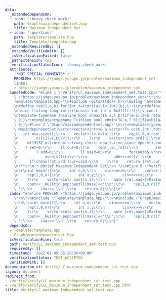 ```yaml
---
data:
  _extendedDependsOn:
  - icon: ':heavy_check_mark:'
    path: Graph/maxindependentset.hpp
    title: Maximum Independent Set
  - icon: ':question:'
    path: Template/template.hpp
    title: Template/template.hpp
  _extendedRequiredBy: []
  _extendedVerifiedWith: []
  _isVerificationFailed: false
  _pathExtension: cpp
  _verificationStatusIcon: ':heavy_check_mark:'
  attributes:
    '*NOT_SPECIAL_COMMENTS*': ''
    PROBLEM: https://judge.yosupo.jp/problem/maximum_independent_set
    links:
    - https://judge.yosupo.jp/problem/maximum_independent_set
  bundledCode: "#line 1 \"Verify/LC_maximum_independent_set.test.cpp\"\n#define PROBLEM\
    \ \"https://judge.yosupo.jp/problem/maximum_independent_set\"\r\n\r\n#line 1 \"\
    Template/template.hpp\"\n#include <bits/stdc++.h>\r\nusing namespace std;\r\n\r\
    \n#define rep(i,a,b) for(int i=(int)(a);i<(int)(b);i++)\r\n#define ALL(v) (v).begin(),(v).end()\r\
    \nusing ll=long long int;\r\nconst int inf = 0x3fffffff;\r\nconst ll INF = 0x1fffffffffffffff;\r\
    \ntemplate<typename T>inline bool chmax(T& a,T b){if(a<b){a=b;return 1;}return\
    \ 0;}\r\ntemplate<typename T>inline bool chmin(T& a,T b){if(a>b){a=b;return 1;}return\
    \ 0;}\n#line 2 \"Graph/maxindependentset.hpp\"\n\r\ntemplate<typename T>pair<T,ll>\
    \ MaxIndependentSet(vector<vector<int>>& a,vector<T> cost,int _rot=1e6){\r\n \
    \   int n=a.size();\r\n    vector<ll> es(n);\r\n    rep(i,0,n)rep(j,0,n)if(a[i][j]){\r\
    \n        es[i]|=(1LL<<j);\r\n    }\r\n    vector<int> ord(n);\r\n    iota(ALL(ord),0);\r\
    \n    mt19937 mt(chrono::steady_clock::now().time_since_epoch().count());\r\n\
    \    T ret=0;\r\n    ll cur=0;\r\n    rep(_,0,_rot){\r\n        shuffle(ALL(ord),mt);\r\
    \n        T add=0;\r\n        ll used=0;\r\n        for(auto& v:ord)if(!(used&es[v])){\r\
    \n            used|=(1LL<<v);\r\n            add+=cost[v];\r\n        }\r\n  \
    \      if(chmax(ret,add))cur=used;\r\n    }\r\n    return {ret,cur};\r\n}\r\n\r\
    \n/**\r\n * @brief Maximum Independent Set\r\n */\n#line 5 \"Verify/LC_maximum_independent_set.test.cpp\"\
    \n\r\nint main(){\r\n    int n,m;\r\n    cin>>n>>m;\r\n    vector a(n,vector<int>(n));\r\
    \n    rep(i,0,m){\r\n        int x,y;\r\n        cin>>x>>y;\r\n        a[x][y]=a[y][x]=1;\r\
    \n    }\r\n    vector<int> cost(n,1);\r\n    auto [ret,mask]=MaxIndependentSet(a,cost);\r\
    \n    cout<<__builtin_popcountll(mask)<<'\\n';\r\n    rep(i,0,n)if(mask>>i&1)cout<<i<<'\
    \ ';\r\n    cout<<'\\n';\r\n    return 0;\r\n}\n"
  code: "#define PROBLEM \"https://judge.yosupo.jp/problem/maximum_independent_set\"\
    \r\n\r\n#include \"Template/template.hpp\"\r\n#include \"Graph/maxindependentset.hpp\"\
    \r\n\r\nint main(){\r\n    int n,m;\r\n    cin>>n>>m;\r\n    vector a(n,vector<int>(n));\r\
    \n    rep(i,0,m){\r\n        int x,y;\r\n        cin>>x>>y;\r\n        a[x][y]=a[y][x]=1;\r\
    \n    }\r\n    vector<int> cost(n,1);\r\n    auto [ret,mask]=MaxIndependentSet(a,cost);\r\
    \n    cout<<__builtin_popcountll(mask)<<'\\n';\r\n    rep(i,0,n)if(mask>>i&1)cout<<i<<'\
    \ ';\r\n    cout<<'\\n';\r\n    return 0;\r\n}"
  dependsOn:
  - Template/template.hpp
  - Graph/maxindependentset.hpp
  isVerificationFile: true
  path: Verify/LC_maximum_independent_set.test.cpp
  requiredBy: []
  timestamp: '2022-01-09 05:20:56+09:00'
  verificationStatus: TEST_ACCEPTED
  verifiedWith: []
documentation_of: Verify/LC_maximum_independent_set.test.cpp
layout: document
redirect_from:
- /verify/Verify/LC_maximum_independent_set.test.cpp
- /verify/Verify/LC_maximum_independent_set.test.cpp.html
title: Verify/LC_maximum_independent_set.test.cpp
---
```

